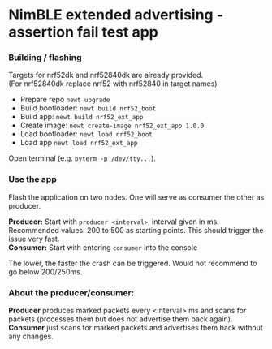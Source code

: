 <!--
#
# Licensed to the Apache Software Foundation (ASF) under one
# or more contributor license agreements.  See the NOTICE file
# distributed with this work for additional information
# regarding copyright ownership.  The ASF licenses this file
# to you under the Apache License, Version 2.0 (the
# "License"); you may not use this file except in compliance
# with the License.  You may obtain a copy of the License at
#
# http://www.apache.org/licenses/LICENSE-2.0
#
# Unless required by applicable law or agreed to in writing,
# software distributed under the License is distributed on an
# "AS IS" BASIS, WITHOUT WARRANTIES OR CONDITIONS OF ANY
#  KIND, either express or implied.  See the License for the
# specific language governing permissions and limitations
# under the License.
#
-->

# NimBLE extended advertising - assertion fail test app

### Building / flashing
Targets for nrf52dk and nrf52840dk are already provided.  
(For nrf52840dk replace nrf52 with nrf52840 in target names)

* Prepare repo `newt upgrade`
* Build bootloader: `newt build nrf52_boot`
* Build app: `newt build nrf52_ext_app`
* Create image: `newt create-image nrf52_ext_app 1.0.0`
* Load bootloader: `newt load nrf52_boot`
* Load app `newt load nrf52_ext_app`

Open terminal (e.g. `pyterm -p /dev/tty...`).

### Use the app
Flash the application on two nodes. One will serve as consumer the other as producer.

__Producer:__ Start with `producer <interval>`, interval given in ms. Recommended values: 200 to 500 as starting points. This should trigger the issue very fast.  
__Consumer:__ Start with entering `consumer` into the console  

The lower, the faster the crash can be triggered. Would not recommend to go below 200/250ms.

### About the producer/consumer:

__Producer__ produces marked packets every \<interval\> ms and scans for packets (processes them but does not advertise them back again).  
__Consumer__ just scans for marked packets and advertises them back without any changes.  
